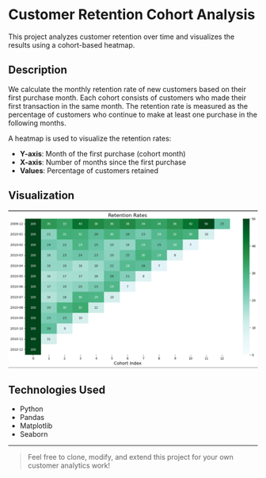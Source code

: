 
# Customer Retention Cohort Analysis

This project analyzes customer retention over time and visualizes the results using a cohort-based heatmap.

## Description

We calculate the monthly retention rate of new customers based on their first purchase month. Each cohort consists of customers who made their first transaction in the same month. The retention rate is measured as the percentage of customers who continue to make at least one purchase in the following months.

A heatmap is used to visualize the retention rates:
- **Y-axis**: Month of the first purchase (cohort month)
- **X-axis**: Number of months since the first purchase
- **Values**: Percentage of customers retained

## Visualization 


![./images/RFM.png](https://github.com/parvanerezaeeaims/store-retention-cohort-analysis/blob/main/pic.png)


## Technologies Used

- Python
- Pandas
- Matplotlib
- Seaborn

---

> Feel free to clone, modify, and extend this project for your own customer analytics work!
